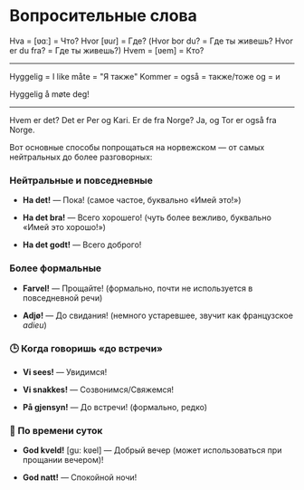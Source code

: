 # Вопросительные слова

Hva = [ʋɑː] = Что?
Hvor [ʋuɾ] = Где? (Hvor bor du? = Где ты живешь? Hvor er du fra? = Где ты живешь?)
Hvem = [ʋem] = Кто?

---

Hyggelig = 
I like måte = "Я также"
Kommer = 
også = также/тоже
og = и

Hyggelig å møte deg!

---

Hvem er det?
Det er Per og Kari.
Er de fra Norge?
Ja, og Tor er også fra Norge.


Вот основные способы попрощаться на норвежском — от самых нейтральных до более разговорных:

### Нейтральные и повседневные

- **Ha det!** — Пока! (самое частое, буквально «Имей это!»)
    
- **Ha det bra!** — Всего хорошего! (чуть более вежливо, буквально «Имей это хорошо!»)
    
- **Ha det godt!** — Всего доброго!
    

### Более формальные

- **Farvel!** — Прощайте! (формально, почти не используется в повседневной речи)
    
- **Adjø!** — До свидания! (немного устаревшее, звучит как французское _adieu_)
    

### 🕒 Когда говоришь «до встречи»

- **Vi sees!** — Увидимся!
    
- **Vi snakkes!** — Созвонимся/Свяжемся!
    
- **På gjensyn!** — До встречи! (формально, редко)
    

### 🌅 По времени суток

- **God kveld!** [gu: kʋel] — Добрый вечер (может использоваться при прощании вечером)!

- **God natt!** — Спокойной ночи!
